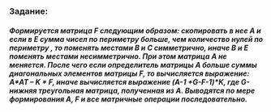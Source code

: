 ### Задание:
##### Формируется матрица F следующим образом: скопировать в нее А и  если в Е сумма чисел по периметру больше, чем количество нулей по периметру , то поменять местами  В и С симметрично, иначе В и Е поменять местами несимметрично. При этом матрица А не меняется. После чего если определитель матрицы А больше суммы диагональных элементов матрицы F, то вычисляется выражение: A*AT – K * F, иначе вычисляется выражение (A-1 +G-F-1)*K, где G-нижняя треугольная матрица, полученная из А. Выводятся по мере формирования А, F и все матричные операции последовательно.
